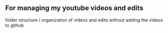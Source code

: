 ## For managing my youtube videos and edits 
folder structure / organization of videos and edits without adding the videos to github
